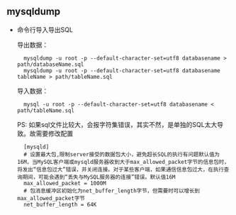 ## mysqldump

- 命令行导入导出SQL

	导出数据：
	
		mysqldump -u root -p --default-character-set=utf8 databasename > path/databaseName.sql
	    mysqldump -u root -p --default-character-set=utf8 databasename tableName > path/tableName.sql
	
	导入数据：
	
	    mysql -u root -p --default-character-set=utf8 databasename < path/tableName.sql
	PS: 如果sql文件比较大，会报字符集错误，其实不然，是单独的SQL太大导致。故需要修改配置
		
		[mysqld]
 		# 设置最大包,限制server接受的数据包大小，避免超长SQL的执行有问题默认值为16M，当MySQL客户端或mysqld服务器收到大于max_allowed_packet字节的信息包时，将发出“信息包过大”错误，并关闭连接。对于某些客户端，如果通信信息包过大，在执行查询期间，可能会遇到“丢失与MySQL服务器的连接”错误。默认值16M
		max_allowed_packet = 1000M
		# 包消息缓冲区初始化为net_buffer_length字节，但需要时可以增长到max_allowed_packet字节
		net_buffer_length = 64K